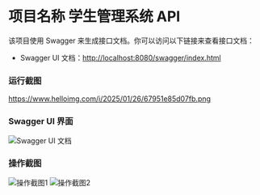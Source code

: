 # 项目名称 学生管理系统 API

该项目使用 Swagger 来生成接口文档。你可以访问以下链接来查看接口文档：

- Swagger UI 文档：[http://localhost:8080/swagger/index.html](http://localhost:8080/swagger/index.html)

### 运行截图
https://www.helloimg.com/i/2025/01/26/67951e85d07fb.png

### Swagger UI 界面
![Swagger UI 文档](https://www.helloimg.com/i/2025/01/23/6791f3f4a301b.png)






### 操作截图
![操作截图1](https://www.helloimg.com/i/2025/01/23/6791f387a6f60.png)
![操作截图2](https://www.helloimg.com/i/2025/01/23/6791f388de1e3.png)
